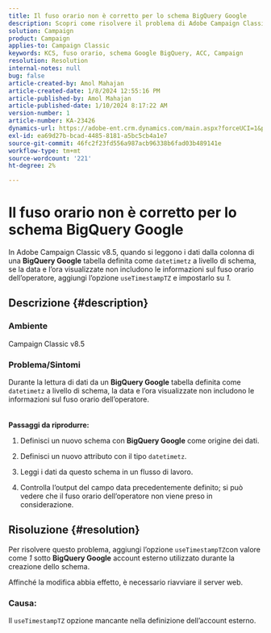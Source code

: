 ```yaml
---
title: Il fuso orario non è corretto per lo schema BigQuery Google
description: Scopri come risolvere il problema di Adobe Campaign Classic, in cui il fuso orario non è corretto per lo schema BigQuery di Google.
solution: Campaign
product: Campaign
applies-to: Campaign Classic
keywords: KCS, fuso orario, schema Google BigQuery, ACC, Campaign
resolution: Resolution
internal-notes: null
bug: false
article-created-by: Amol Mahajan
article-created-date: 1/8/2024 12:55:16 PM
article-published-by: Amol Mahajan
article-published-date: 1/10/2024 8:17:22 AM
version-number: 1
article-number: KA-23426
dynamics-url: https://adobe-ent.crm.dynamics.com/main.aspx?forceUCI=1&pagetype=entityrecord&etn=knowledgearticle&id=e6e5f024-25ae-ee11-a569-6045bd006295
exl-id: ea69d27b-bcad-4485-8181-a5bc5cb4a1e7
source-git-commit: 46fc2f23fd556a987acb96338b6fad03b489141e
workflow-type: tm+mt
source-wordcount: '221'
ht-degree: 2%

---
```


# Il fuso orario non è corretto per lo schema BigQuery Google


In Adobe Campaign Classic v8.5, quando si leggono i dati dalla colonna di una <b>BigQuery Google</b> tabella definita come `datetimetz` a livello di schema, se la data e l’ora visualizzate non includono le informazioni sul fuso orario dell’operatore, aggiungi l’opzione `useTimestampTZ` e impostarlo su *1.*

## Descrizione {#description}


### <b>Ambiente</b>

Campaign Classic v8.5



### <b>Problema/Sintomi</b>

Durante la lettura di dati da un <b>BigQuery Google</b> tabella definita come `datetimetz` a livello di schema, la data e l’ora visualizzate non includono le informazioni sul fuso orario dell’operatore.
<br> <br><br>
<b>Passaggi da riprodurre:</b>

1. Definisci un nuovo schema con <b>BigQuery Google</b> come origine dei dati.


2. Definisci un nuovo attributo con il tipo `datetimetz`.


3. Leggi i dati da questo schema in un flusso di lavoro.


4. Controlla l’output del campo data precedentemente definito; si può vedere che il fuso orario dell’operatore non viene preso in considerazione.



## Risoluzione {#resolution}


Per risolvere questo problema, aggiungi l’opzione `useTimestampTZ`con valore come *1* sotto <b>BigQuery Google</b> account esterno utilizzato durante la creazione dello schema.

Affinché la modifica abbia effetto, è necessario riavviare il server web.

### <b>Causa:</b>

Il `useTimestampTZ` opzione mancante nella definizione dell’account esterno.
